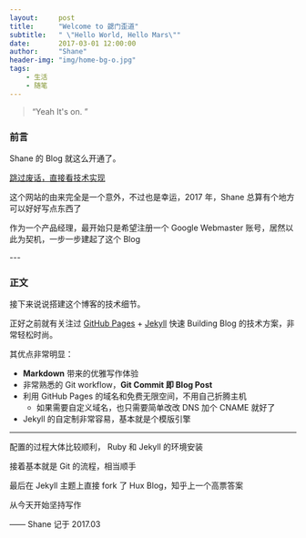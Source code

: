 ```yaml
---
layout:     post
title:      "Welcome to 勰门歪道"
subtitle:   " \"Hello World, Hello Mars\""
date:       2017-03-01 12:00:00
author:     "Shane"
header-img: "img/home-bg-o.jpg"
tags:
    - 生活
    - 随笔
---
```


> “Yeah It's on. ”


### 前言

Shane 的 Blog 就这么开通了。

[跳过废话，直接看技术实现 ](#build)


这个网站的由来完全是一个意外，不过也是幸运，2017 年，Shane 总算有个地方可以好好写点东西了


作为一个产品经理，最开始只是希望注册一个 Google Webmaster 账号，居然以此为契机，一步一步建起了这个 Blog


<p id = "build"></p>
---

### 正文

接下来说说搭建这个博客的技术细节。  

正好之前就有关注过 [GitHub Pages](https://pages.github.com/) + [Jekyll](http://jekyllrb.com/) 快速 Building Blog 的技术方案，非常轻松时尚。

其优点非常明显：

* **Markdown** 带来的优雅写作体验
* 非常熟悉的 Git workflow，**Git Commit 即 Blog Post**
* 利用 GitHub Pages 的域名和免费无限空间，不用自己折腾主机
	* 如果需要自定义域名，也只需要简单改改 DNS 加个 CNAME 就好了
* Jekyll 的自定制非常容易，基本就是个模版引擎

---

配置的过程大体比较顺利， Ruby 和 Jekyll 的环境安装

接着基本就是 Git 的流程，相当顺手

最后在 Jekyll 主题上直接 fork 了 Hux Blog，知乎上一个高票答案

从今天开始坚持写作

—— Shane 记于 2017.03
